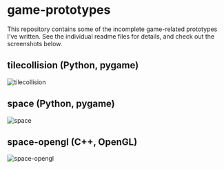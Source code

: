 game-prototypes
===============

This repository contains some of the incomplete game-related prototypes I've written. See the individual readme files 
for details, and check out the screenshots below.

tilecollision (Python, pygame)
-------------
![tilecollision](/tdryer/game-prototypes/raw/HEAD/tilecollision/screenshot.png)

space (Python, pygame)
-----
![space](/tdryer/game-prototypes/raw/master/space/screenshot.png)

space-opengl (C++, OpenGL)
------------
![space-opengl](/tdryer/game-prototypes/raw/master/space-opengl/screenshot.png)

